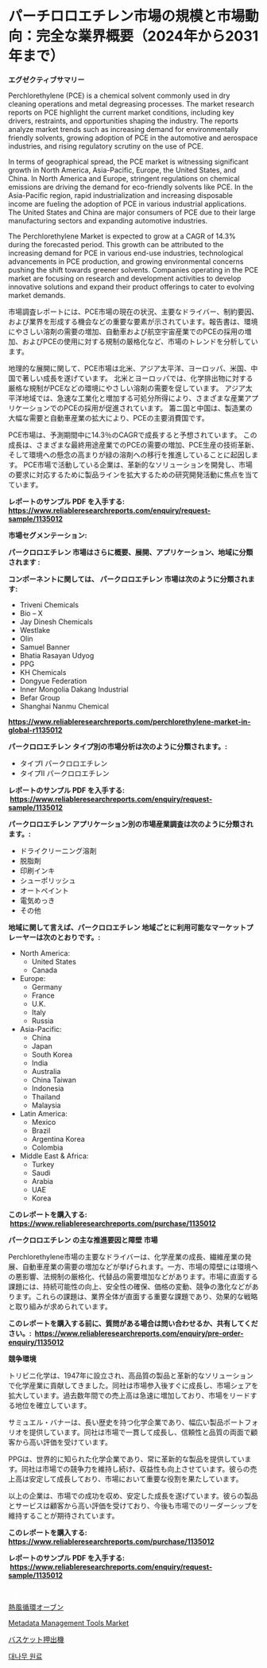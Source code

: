 <p><h1>パーチロロエチレン市場の規模と市場動向：完全な業界概要（2024年から2031年まで）</h1></p><p><strong>エグゼクティブサマリー</strong></p>
<p><p>Perchlorethylene (PCE) is a chemical solvent commonly used in dry cleaning operations and metal degreasing processes. The market research reports on PCE highlight the current market conditions, including key drivers, restraints, and opportunities shaping the industry. The reports analyze market trends such as increasing demand for environmentally friendly solvents, growing adoption of PCE in the automotive and aerospace industries, and rising regulatory scrutiny on the use of PCE.</p><p>In terms of geographical spread, the PCE market is witnessing significant growth in North America, Asia-Pacific, Europe, the United States, and China. In North America and Europe, stringent regulations on chemical emissions are driving the demand for eco-friendly solvents like PCE. In the Asia-Pacific region, rapid industrialization and increasing disposable income are fueling the adoption of PCE in various industrial applications. The United States and China are major consumers of PCE due to their large manufacturing sectors and expanding automotive industries.</p><p>The Perchlorethylene Market is expected to grow at a CAGR of 14.3% during the forecasted period. This growth can be attributed to the increasing demand for PCE in various end-use industries, technological advancements in PCE production, and growing environmental concerns pushing the shift towards greener solvents. Companies operating in the PCE market are focusing on research and development activities to develop innovative solutions and expand their product offerings to cater to evolving market demands.</p><p>市場調査レポートには、PCE市場の現在の状況、主要なドライバー、制約要因、および業界を形成する機会などの重要な要素が示されています。報告書は、環境にやさしい溶剤の需要の増加、自動車および航空宇宙産業でのPCEの採用の増加、およびPCEの使用に対する規制の厳格化など、市場のトレンドを分析しています。</p><p>地理的な展開に関して、PCE市場は北米、アジア太平洋、ヨーロッパ、米国、中国で著しい成長を遂げています。 北米とヨーロッパでは、化学排出物に対する厳格な規制がPCEなどの環境にやさしい溶剤の需要を促しています。 アジア太平洋地域では、急速な工業化と増加する可処分所得により、さまざまな産業アプリケーションでのPCEの採用が促進されています。 籌ニ国と中国は、製造業の大幅な需要と自動車産業の拡大により、PCEの主要消費国です。</p><p>PCE市場は、予測期間中に14.3％のCAGRで成長すると予想されています。 この成長は、さまざまな最終用途産業でのPCEの需要の増加、PCE生産の技術革新、そして環境への懸念の高まりが緑の溶剤への移行を推進していることに起因します。 PCE市場で活動している企業は、革新的なソリューションを開発し、市場の要求に対応するために製品ラインを拡大するための研究開発活動に焦点を当てています。</p></p>
<p><strong>レポートのサンプル PDF を入手する: <a href="https://www.reliableresearchreports.com/enquiry/request-sample/1135012">https://www.reliableresearchreports.com/enquiry/request-sample/1135012</a></strong></p>
<p><strong>市場セグメンテーション:</strong></p>
<p><strong> パークロロエチレン 市場はさらに概要、展開、アプリケーション、地域に分類されます :</strong></p>
<p><strong>コンポーネントに関しては、 パークロロエチレン 市場は次のように分類されます: &nbsp;</strong></p>
<p><ul><li>Triveni Chemicals</li><li>Bio – X</li><li>Jay Dinesh Chemicals</li><li>Westlake</li><li>Olin</li><li>Samuel Banner</li><li>Bhatia Rasayan Udyog</li><li>PPG</li><li>KH Chemicals</li><li>Dongyue Federation</li><li>Inner Mongolia Dakang Industrial</li><li>Befar Group</li><li>Shanghai Nanmu Chemical</li></ul></p>
<p><strong><a href="https://www.reliableresearchreports.com/perchlorethylene-market-in-global-r1135012">https://www.reliableresearchreports.com/perchlorethylene-market-in-global-r1135012</a></strong></p>
<p><strong> パークロロエチレン タイプ別の市場分析は次のように分類されます。:</strong></p>
<p><ul><li>タイプI パークロロエチレン</li><li>タイプII パークロロエチレン</li></ul></p>
<p><strong>レポートのサンプル PDF を入手する: &nbsp;<a href="https://www.reliableresearchreports.com/enquiry/request-sample/1135012">https://www.reliableresearchreports.com/enquiry/request-sample/1135012</a></strong></p>
<p><strong> パークロロエチレン アプリケーション別の市場産業調査は次のように分類されます。:</strong></p>
<p><ul><li>ドライクリーニング溶剤</li><li>脱脂剤</li><li>印刷インキ</li><li>シューポリッシュ</li><li>オートペイント</li><li>電気めっき</li><li>その他</li></ul></p>
<p><strong>地域に関して言えば、パークロロエチレン 地域ごとに利用可能なマーケットプレーヤーは次のとおりです。:</strong></p>
<p><ul>
    <li>
        North America:
        <ul>
            <li>United States</li>
            <li>Canada</li>
        </ul>
    </li>
    <li>
        Europe:
        <ul>
            <li>Germany</li>
            <li>France</li>
            <li>U.K.</li>
            <li>Italy</li>
            <li>Russia</li>
        </ul>
    </li>
    <li>
        Asia-Pacific:
        <ul>
            <li>China</li>
            <li>Japan</li>
            <li>South Korea</li>
            <li>India</li>
            <li>Australia</li>
            <li>China Taiwan</li>
            <li>Indonesia</li>
            <li>Thailand</li>
            <li>Malaysia</li>
        </ul>
    </li>
    <li>
        Latin America:
        <ul>
            <li>Mexico</li>
            <li>Brazil</li>
            <li>Argentina Korea</li>
            <li>Colombia</li>
        </ul>
    </li>
    <li>
        Middle East & Africa:
        <ul>
            <li>Turkey</li>
            <li>Saudi</li>
            <li>Arabia</li>
            <li>UAE</li>
            <li>Korea</li>
        </ul>
    </li>
    </ul></p>
<p><strong>このレポートを購入する: &nbsp;<a href="https://www.reliableresearchreports.com/purchase/1135012">https://www.reliableresearchreports.com/purchase/1135012</a></strong></p>
<p><strong>パークロロエチレン の主な推進要因と障壁 市場</strong></p>
<p><p>Perchlorethylene市場の主要なドライバーは、化学産業の成長、繊維産業の発展、自動車産業の需要の増加などが挙げられます。一方、市場の障壁には環境への悪影響、法規制の厳格化、代替品の需要増加などがあります。市場に直面する課題には、持続可能性の向上、安全性の確保、価格の変動、競争の激化などがあります。これらの課題は、業界全体が直面する重要な課題であり、効果的な戦略と取り組みが求められています。</p></p>
<p><strong>このレポートを購入する前に、質問がある場合は問い合わせるか、共有してください。:&nbsp; <a href="https://www.reliableresearchreports.com/enquiry/pre-order-enquiry/1135012">https://www.reliableresearchreports.com/enquiry/pre-order-enquiry/1135012</a></strong></p>
<p><strong>競争環境</strong></p>
<p><p>トリビニ化学は、1947年に設立され、高品質の製品と革新的なソリューションで化学産業に貢献してきました。同社は市場参入後すぐに成長し、市場シェアを拡大しています。過去数年間での売上高は急速に増加しており、市場をリードする地位を確立しています。</p><p>サミュエル・バナーは、長い歴史を持つ化学企業であり、幅広い製品ポートフォリオを提供しています。同社は市場で一貫して成長し、信頼性と品質の両面で顧客から高い評価を受けています。</p><p>PPGは、世界的に知られた化学企業であり、常に革新的な製品を提供しています。同社は市場での競争力を維持し続け、収益性も向上させています。彼らの売上高は安定して成長しており、市場において重要な役割を果たしています。</p><p>以上の企業は、市場での成功を収め、安定した成長を遂げています。彼らの製品とサービスは顧客から高い評価を受けており、今後も市場でのリーダーシップを維持することが期待されています。</p></p>
<p><strong>このレポートを購入する: &nbsp; <a href="https://www.reliableresearchreports.com/purchase/1135012">https://www.reliableresearchreports.com/purchase/1135012</a></strong></p>
<p><strong>レポートのサンプル PDF を入手する: &nbsp;<a href="https://www.reliableresearchreports.com/enquiry/request-sample/1135012">https://www.reliableresearchreports.com/enquiry/request-sample/1135012</a></strong><strong></strong></p>
<p>&nbsp;</p>
<p><p><a href="https://github.com/bevdtkn4419963/Market-Research-Report-List-1/blob/main/252060126153.md">熱風循環オーブン</a></p><p><a href="https://github.com/Whitneyboyettebo9kiw7yr13/Market-Research-Report-List-2/blob/main/metadata-management-tools-market.md">Metadata Management Tools Market</a></p><p><a href="https://github.com/MosesSpinka1914/Market-Research-Report-List-1/blob/main/765194926154.md">バスケット押出機</a></p><p><a href="https://github.com/sammyUltyylrich9067856/Market-Research-Report-List-1/blob/main/877791624318.md">대나무 원료</a></p></p>